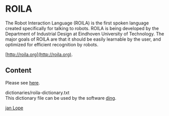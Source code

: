 <!--
  Title: The Robot Interaction Language (ROILA)
  Description: The Robot Interaction Language (ROILA) is the first spoken language created specifically for talking to robots. 
  -->

# ROILA
The Robot Interaction Language (ROILA) is the first spoken language created specifically for talking to robots. 
ROILA is being developed by the Department of Industrial Design at Eindhoven University of Technology. The major goals of ROILA are that it should be easily learnable by the user, and optimized for efficient recognition by robots. 

   [http://roila.org](http://roila.org).


## Content

Please see [here](https://github.com/jan-Lope/ROILA/tree/master/dictionaries).


   dictionaries/roila-dictionary.txt  
   This dictionary file can be used by the software [ding](http://www-user.tu-chemnitz.de/~fri/ding/).


[jan Lope](https://jan-lope.github.io)
